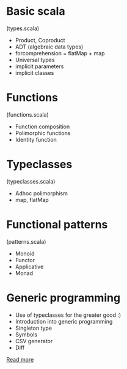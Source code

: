 Basic scala
===========
(types.scala)
 - Product, Coproduct
 - ADT (algebraic data types)
 - forcomprehension = flatMap + map
 - Universal types
 - implicit parameters
 - implicit classes
 
Functions
=========
(functions.scala)
 - Function composition
 - Polimorphic functions
  - Identity function
 
Typeclasses
===========
(typeclasses.scala)
 - Adhoc polimorphism
 - map, flatMap

Functional patterns
===================
(patterns.scala)
 - Monoid
 - Functor
 - Applicative
 - Monad

Generic programming
=========
 - Use of typeclasses for the greater good :)
 - Introduction into generic programming
 - Singleton type
 - Symbols
 - CSV generator
 - Diff

[Read more](https://gist.github.com/jdegoes/97459c0045f373f4eaf126998d8f65dc)

